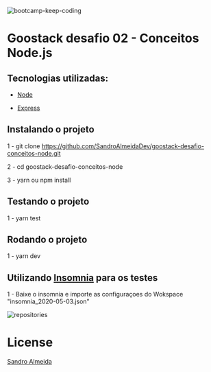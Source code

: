 ![bootcamp-keep-coding](https://user-images.githubusercontent.com/58606794/80931247-e2503080-8d8e-11ea-81c7-67ca728fb2a1.png)


# Goostack desafio 02 - Conceitos Node.js

## Tecnologias utilizadas:
- [Node](https://nodejs.org/en/)

- [Express](https://expressjs.com/pt-br/)

## Instalando o projeto
1 - git clone https://github.com/SandroAlmeidaDev/goostack-desafio-conceitos-node.git

2 - cd goostack-desafio-conceitos-node

3 - yarn ou npm install

## Testando o projeto
1 - yarn test

## Rodando o projeto
1 - yarn dev

## Utilizando [Insomnia](https://insomnia.rest/) para os testes
1 - Baixe o insomnia e importe as configuraçoes do Wokspace "insomnia_2020-05-03.json"

![repositories](https://user-images.githubusercontent.com/58606794/80931911-3a893180-8d93-11ea-9af5-81c04eceacec.gif)


# License 
[Sandro Almeida](https://github.com/SandroAlmeidaDev)



